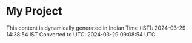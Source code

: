 # My Project

This content is dynamically generated in Indian Time (IST): 2024-03-29 14:38:54 IST
Converted to UTC: 2024-03-29 09:08:54 UTC

